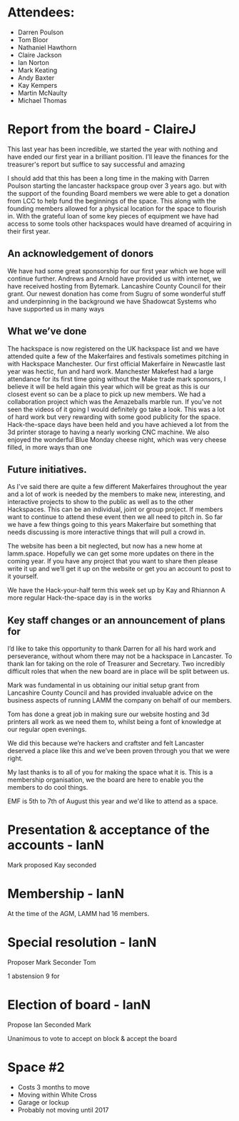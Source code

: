 # Attendees:

* Darren Poulson
* Tom Bloor
* Nathaniel Hawthorn
* Claire Jackson
* Ian Norton
* Mark Keating
* Andy Baxter
* Kay Kempers
* Martin McNaulty
* Michael Thomas

# Report from the board - ClaireJ

This last year has been incredible, we started the year with nothing and
have ended our first year in a brilliant position. I’ll leave the finances
for the treasurer's report but suffice to say successful and amazing
 
I should add that this has been a long time in the making with Darren
Poulson starting the lancaster hackspace group over 3 years ago. but with
the support of the founding Board members we were able to get a donation
from LCC to help fund the beginnings of the space. This along with the
founding members allowed for a physical location for the space to flourish
in. With the grateful loan of some key pieces of equipment we have had
access to some tools other hackspaces would have dreamed of acquiring in
their first year.

## An acknowledgement of donors

We have had some great sponsorship for our first year which we hope will
continue further. Andrews and Arnold have provided us with internet, we
have received  hosting from Bytemark. Lancashire County Council for their
grant. Our newest donation has come from Sugru of some wonderful stuff and
underpinning in the background we have Shadowcat Systems who have
supported us in many ways

## What we’ve done

The hackspace is now registered on the UK hackspace list and we have
attended quite a few of the Makerfaires and festivals sometimes pitching
in with Hackspace Manchester. Our first official Makerfaire in Newcastle
last year was hectic, fun and hard work. Manchester Makefest had a large
attendance for its first time going without the Make trade mark sponsors,
I believe it will be held again this year which will be great as this is
our closest event so can be a place to pick up new members. We had a
collaboration project which was the Amazeballs marble run. If you’ve not
seen the videos of it going I would definitely go take a look. This was a
lot of hard work but very rewarding with some good publicity for the
space. Hack-the-space days have been held and you have achieved a lot from
the 3d printer storage to having a nearly working CNC machine.  We also
enjoyed the wonderful Blue Monday cheese night, which was very cheese
filled, in more ways than one

## Future initiatives.

As I've said there are quite a few different Makerfaires throughout the
year and a lot of work is needed by the members to make new, interesting,
and interactive projects to show to the public as well as to the other
Hackspaces. This can be an individual, joint or group project. If members
want to continue to attend these event then we all need to pitch in.  So
far we have a few things going to this years Makerfaire but something that
needs discussing is more interactive things that will pull a crowd in.

The website has been a bit neglected, but now has a new home at
lamm.space. Hopefully we can get some more updates on there in the coming
year. If you have any project that you want to share then please write it
up and we’ll get it up on the website or get you an account to post to it
yourself.

We have the Hack-your-half term this week set up by Kay and Rhiannon
A more regular Hack-the-space day is in the works  
 
## Key staff changes or an announcement of plans for

I’d like to take this opportunity to thank Darren for all his hard work
and perseverance, without whom there may not be a hackspace in Lancaster.
To thank Ian for taking on the role of Treasurer and Secretary. Two
incredibly difficult roles that when the new board are in place will be
split between us. 

Mark was fundamental in us obtaining our initial setup grant from
Lancashire County Council and has provided invaluable advice on the
business aspects of running LAMM the company on behalf of our members.

Tom has done a great job in making sure our website hosting and 3d
printers all work as we need them to, whilst being a font of knowledge at
our regular open evenings.

We did this because we’re hackers and craftster and felt Lancaster
deserved a place like this and we’ve been proven through you that we were
right.

My last thanks is to all of you for making the space what it is. This is a
membership organisation, we the board are here to enable you the members
to do cool things.

EMF is 5th to 7th of August this year and we'd like to attend as a space.

# Presentation & acceptance of the accounts - IanN

Mark proposed
Kay seconded

# Membership - IanN

At the time of the AGM, LAMM had 16 members.

# Special resolution - IanN

Proposer Mark
Seconder Tom

1 abstension
9 for

# Election of board - IanN

Propose Ian
Seconded Mark

Unanimous to vote to accept on block & accept the board

# Space #2

* Costs 3 months to move
* Moving within White Cross
* Garage or lockup
* Probably not moving until 2017


